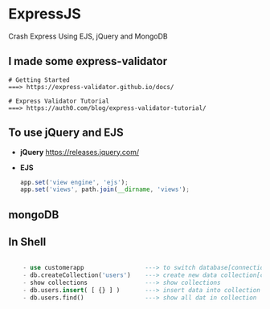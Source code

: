 # **ExpressJS**
Crash Express Using EJS, jQuery and MongoDB

## **I made some express-validator**


    # Getting Started
    ===> https://express-validator.github.io/docs/

    # Express Validator Tutorial
    ===> https://auth0.com/blog/express-validator-tutorial/

## **To use jQuery and EJS**
- **jQuery** https://releases.jquery.com/

- **EJS** 
    ```js
    app.set('view engine', 'ejs');
    app.set('views', path.join(__dirname, 'views');
    ```

## 	**mongoDB**
## In Shell
```sql
  
	- use customerapp			      ---> to switch database[connectionString]
	- db.createCollection('users')	  ---> create new data collection[collections]
	- show collections			      ---> show collections
	- db.users.insert( [ {} ] ) 	  ---> insert data into collection
	- db.users.find()			      ---> show all dat in collection
```

